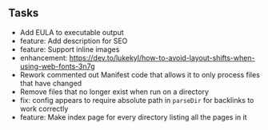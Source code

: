 ## Tasks
- Add EULA to executable output
- feature: Add <meta> description for SEO
- feature: Support inline images
- enhancement: https://dev.to/lukekyl/how-to-avoid-layout-shifts-when-using-web-fonts-3n7g
- Rework commented out Manifest code that allows it to only process files that have changed
- Remove files that no longer exist when run on a directory
- fix: config appears to require absolute path in `parseDir` for backlinks to work correctly
- feature: Make index page for every directory listing all the pages in it
